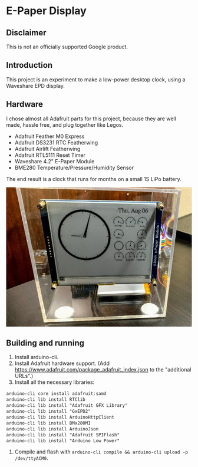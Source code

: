 # E-Paper Display

## Disclaimer

This is not an officially supported Google product.

## Introduction

This project is an experiment to make a low-power desktop clock, using a Waveshare EPD display.

## Hardware

I chose almost all Adafruit parts for this project, because they are well made, hassle free, and plug together like Legos.

* Adafruit Feather M0 Express
* Adafruit DS3231 RTC Featherwing
* Adafruit Airlift Featherwing
* Adafruit RTL5111 Reset Timer
* Waveshare 4.2" E-Paper Module
* BME280 Temperature/Pressure/Humidity Sensor

The end result is a clock that runs for months on a small 1S LiPo battery.

![](assets/clock-front.jpg)

## Building and running

1. Install arduino-cli.
1. Install Adafruit hardware support. (Add https://www.adafruit.com/package_adafruit_index.json to the "additional URLs".)
1. Install all the necessary libraries:
```
arduino-cli core install adafruit:samd
arduino-cli lib install RTClib
arduino-cli lib install "Adafruit GFX Library"
arduino-cli lib install "GxEPD2"
arduino-cli lib install ArduinoHttpClient
arduino-cli lib install BMx280MI
arduino-cli lib install ArduinoJson
arduino-cli lib install "Adafruit SPIFlash"
arduino-cli lib install "Arduino Low Power"
```
1. Compile and flash with `arduino-cli compile && arduino-cli upload -p /dev/ttyACM0`.
